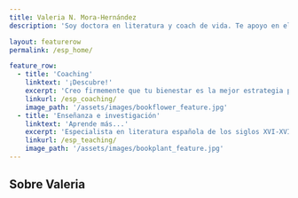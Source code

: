 ```yaml
---
title: Valeria N. Mora-Hernández
description: 'Soy doctora en literatura y coach de vida. Te apoyo en el proceso de desarrollar las habilidades que te permitirán alcanzar tus metas académicas, laborales y/o personales.'

layout: featurerow
permalink: /esp_home/

feature_row:
  - title: 'Coaching'
    linktext: '¡Descubre!'
    excerpt: 'Creo firmemente que tu bienestar es la mejor estrategia para alcanzar el éxito en tu vida personal y profesional.' 
    linkurl: /esp_coaching/
    image_path: '/assets/images/bookflower_feature.jpg'
  - title: 'Enseñanza e investigación'
    linktext: 'Aprende más...'
    excerpt: 'Especialista en literatura española de los siglos XVI-XVII y en enseñanza del español como lengua extranjera.' 
    linkurl: /esp_teaching/
    image_path: '/assets/images/bookplant_feature.jpg'
---
```

## Sobre Valeria
